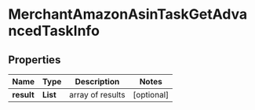 # MerchantAmazonAsinTaskGetAdvancedTaskInfo


## Properties

| Name | Type | Description | Notes |
|------------ | ------------- | ------------- | -------------|
**result** | **List<MerchantAmazonAsinTaskGetAdvancedResultInfo>** | array of results |[optional]|